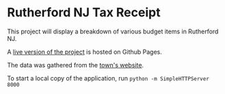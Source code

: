 # Rutherford NJ Tax Receipt

This project will display a breakdown of various budget items in Rutherford NJ.

A [live version of the project](https://rutherford-nj.github.io/tax-receipt/) is hosted on Github Pages.

The data was gathered from the [town's website](http://rutherford-nj.com/budget/15/RBoro2015AdoptedBudget.pdf).

To start a local copy of the application, run `python -m SimpleHTTPServer 8000`
